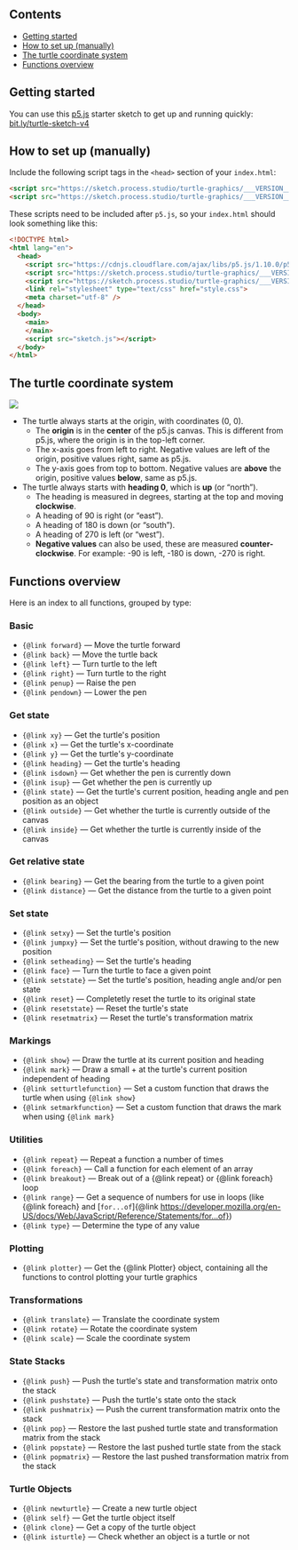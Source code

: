 ## Contents

* [Getting started](#getting-started)
* [How to set up (manually)](#how-to-set-up)
* [The turtle coordinate system](#the-turtle-coordinate-system)
* [Functions overview](#functions-overview)

<span id="getting-started" />
  
## Getting started

You can use this <a href="https://p5js.org">p5.js</a> starter sketch to get up and running quickly: <a href="https://bit.ly/turtle-sketch-v4">bit.ly/turtle-sketch-v4</a>

<span id="how-to-set-up" />

## How to set up (manually)

Include the following script tags in the `<head>` section of your `index.html`:

<!--- Note: the VERSION tag below is replaced with the version string from package.json --->
```html
<script src="https://sketch.process.studio/turtle-graphics/___VERSION___/tg.mjs" type="module"></script>
<script src="https://sketch.process.studio/turtle-graphics/___VERSION___/tg-plot.mjs" type="module"></script>
```

These scripts need to be included after `p5.js`, so your `index.html` should look something like this:

```html
<!DOCTYPE html>
<html lang="en">
  <head>
    <script src="https://cdnjs.cloudflare.com/ajax/libs/p5.js/1.10.0/p5.js"></script>
    <script src="https://sketch.process.studio/turtle-graphics/___VERSION___/tg.mjs" type="module"></script>
    <script src="https://sketch.process.studio/turtle-graphics/___VERSION___/tg-plot.mjs" type="module"></script>
    <link rel="stylesheet" type="text/css" href="style.css">
    <meta charset="utf-8" />
  </head>
  <body>
    <main>
    </main>
    <script src="sketch.js"></script>
  </body>
</html>
```

<span id="the-turtle-coordinate-system" />

## The turtle coordinate system

<img src="./images/2022-11-21_coord_system.png" style="max-width:600px;" />

* The turtle always starts at the origin, with coordinates (0, 0).
    * The **origin** is in the **center** of the p5.js canvas. This is different from p5.js, where the origin is in the top-left corner.
    * The x-axis goes from left to right. Negative values are left of the origin, positive values right, same as p5.js.
    * The y-axis goes from top to bottom. Negative values are **above** the origin, positive values **below**, same as p5.js.
* The turtle always starts with **heading 0**, which is **up** (or “north”).
    * The heading is measured in degrees, starting at the top and moving **clockwise**.
    * A heading of 90 is right (or “east”).
    * A heading of 180 is down (or “south”).
    * A heading of 270 is left (or “west”).
    * **Negative values** can also be used, these are measured **counter-clockwise**. For example: -90 is left, -180 is down, -270 is right.
    

<span id="functions-overview" />

## Functions overview

Here is an index to all functions, grouped by type:

### Basic

* `{@link forward}` — Move the turtle forward
* `{@link back}` — Move the turtle back
* `{@link left}` — Turn turtle to the left
* `{@link right}` — Turn turtle to the right
* `{@link penup}` — Raise the pen
* `{@link pendown}` — Lower the pen

### Get state

* `{@link xy}` — Get the turtle's position
* `{@link x}` — Get the turtle's x-coordinate
* `{@link y}` — Get the turtle's y-coordinate
* `{@link heading}` — Get the turtle's heading
* `{@link isdown}` — Get whether the pen is currently down
* `{@link isup}` — Get whether the pen is currently up
* `{@link state}` — Get the turtle's current position, heading angle and pen position as an object
* `{@link outside}` — Get whether the turtle is currently outside of the canvas
* `{@link inside}` — Get whether the turtle is currently inside of the canvas

### Get relative state

* `{@link bearing}` — Get the bearing from the turtle to a given point
* `{@link distance}` — Get the distance from the turtle to a given point

### Set state

* `{@link setxy}` — Set the turtle's position
* `{@link jumpxy}` — Set the turtle's position, without drawing to the new position
* `{@link setheading}` — Set the turtle's heading
* `{@link face}` — Turn the turtle to face a given point
* `{@link setstate}` — Set the turtle's position, heading angle and/or pen state
* `{@link reset}` — Completetly reset the turtle to its original state
* `{@link resetstate}` — Reset the turtle's state
* `{@link resetmatrix}` — Reset the turtle's transformation matrix

### Markings

* `{@link show}` — Draw the turtle at its current position and heading
* `{@link mark}` — Draw a small + at the turtle's current position independent of heading
* `{@link setturtlefunction}` — Set a custom function that draws the turtle when using `{@link show}`
* `{@link setmarkfunction}` — Set a custom function that draws the mark when using `{@link mark}`

### Utilities

* `{@link repeat}` — Repeat a function a number of times
* `{@link foreach}` — Call a function for each element of an array
* `{@link breakout}` — Break out of a {@link repeat} or {@link foreach} loop
* `{@link range}` — Get a sequence of numbers for use in loops (like {@link foreach} and [<code>for...of</code>]{@link https://developer.mozilla.org/en-US/docs/Web/JavaScript/Reference/Statements/for...of})
* `{@link type}` — Determine the type of any value

### Plotting

* `{@link plotter}` — Get the {@link Plotter} object, containing all the functions to control plotting your turtle graphics

### Transformations

* `{@link translate}` — Translate the coordinate system
* `{@link rotate}` — Rotate the coordinate system
* `{@link scale}` — Scale the coordinate system

### State Stacks

* `{@link push}` — Push the turtle's state and transformation matrix onto the stack
* `{@link pushstate}` — Push the turtle's state onto the stack
* `{@link pushmatrix}` — Push the current transformation matrix onto the stack
* `{@link pop}` — Restore the last pushed turtle state and transformation matrix from the stack
* `{@link popstate}` — Restore the last pushed turtle state from the stack
* `{@link popmatrix}` — Restore the last pushed transformation matrix from the stack

### Turtle Objects

* `{@link newturtle}` — Create a new turtle object
* `{@link self}` — Get the turtle object itself
* `{@link clone}` — Get a copy of the turtle object
* `{@link isturtle}` — Check whether an object is a turtle or not